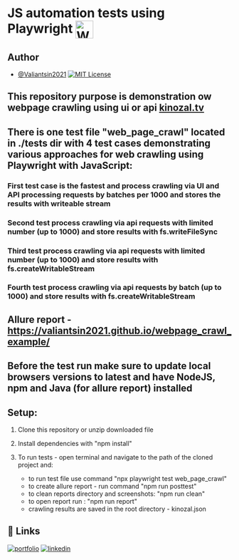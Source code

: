 # JS automation tests using Playwright <a href="https://playwright.dev/" target="blank"><img align="center" src="https://playwright.dev/img/playwright-logo.svg" alt="WebdriverIO" height="40" width="40" /></a> 

## Author

- [@Valiantsin2021](https://www.github.com/Valiantsin2021) [![MIT License](https://img.shields.io/badge/License-MIT-green.svg)](https://choosealicense.com/licenses/mit/)

## This repository purpose is demonstration ow webpage crawling using ui or api [kinozal.tv](https://kinozal.tv)

## There is one test file "web_page_crawl" located in ./tests dir with 4 test cases demonstrating various approaches for web crawling using Playwright with JavaScript:

### First test case is the fastest and process crawling via UI and API processing requests by batches per 1000 and stores the results with writeable stream

### Second test process crawling via api requests with limited number (up to 1000) and store results with fs.writeFileSync

### Third test process crawling via api requests with limited number (up to 1000) and store results with fs.createWritableStream

### Fourth test process crawling via api requests by batch (up to 1000) and store results with fs.createWritableStream

## Allure report - https://valiantsin2021.github.io/webpage_crawl_example/

## Before the test run make sure to update local browsers versions to latest and have NodeJS, npm and Java (for allure report) installed

## Setup:

1. Clone this repository or unzip downloaded file
2. Install dependencies with "npm install"
3. To run tests - open terminal and navigate to the path of the cloned project and:
   
   - to run test file use command "npx playwright test web_page_crawl"
   - to create allure report - run command "npm run posttest"
   - to clean reports directory and screenshots: "npm run clean"
   - to open report run : "npm run report"
   - crawling results are saved in the root directory - kinozal.json

## 🔗 Links

[![portfolio](https://img.shields.io/badge/my_portfolio-000?style=for-the-badge&logo=ko-fi&logoColor=white)](https://valiantsin2021.github.io/Portfolio/)
[![linkedin](https://img.shields.io/badge/linkedin-0A66C2?style=for-the-badge&logo=linkedin&logoColor=white)](https://www.linkedin.com/in/valiantsin-lutchanka/)

